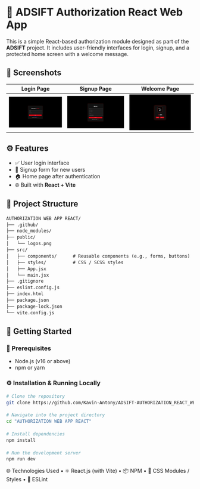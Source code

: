# 🔐 ADSIFT Authorization React Web App

This is a simple React-based authorization module designed as part of the **ADSIFT** project. It includes user-friendly interfaces for login, signup, and a protected home screen with a welcome message.


## 📸 Screenshots

| Login Page | Signup Page | Welcome Page |
|------------|-------------|-----------|
| ![Login](./assets/screenshots/Login.png) | ![Signup](./assets/screenshots/Signup.png) | ![Home](./assets/screenshots/Welcome.png) |

## ⚙️ Features

- ✅ User login interface  
- 📝 Signup form for new users  
- 🏠 Home page after authentication  
- 🌐 Built with **React + Vite**


## 📁 Project Structure
``` markdown
AUTHORIZATION WEB APP REACT/
├── .github/
├── node_modules/
├── public/
│   └── logos.png
├── src/
│   ├── components/      # Reusable components (e.g., forms, buttons)
│   ├── styles/          # CSS / SCSS styles
│   ├── App.jsx
│   └── main.jsx
├── .gitignore
├── eslint.config.js
├── index.html
├── package.json
├── package-lock.json
└── vite.config.js
```

## 🚀 Getting Started

### 🔧 Prerequisites

- Node.js (v16 or above)
- npm or yarn

### ⚙️ Installation & Running Locally

```bash
# Clone the repository
git clone https://github.com/Kavin-Antony/ADSIFT-AUTHORIZATION_REACT_WEB_APP.git

# Navigate into the project directory
cd "AUTHORIZATION WEB APP REACT"

# Install dependencies
npm install

# Run the development server
npm run dev
```

🌐 Technologies Used
	•	⚛️ React.js (with Vite)
	•	📦 NPM
	•	🎨 CSS Modules / Styles
	•	🧪 ESLint

